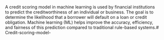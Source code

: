 A credit scoring model in machine learning is used by financial institutions to predict the creditworthiness of an individual or business. The goal is to determine the likelihood that a borrower will default on a loan or credit obligation. Machine learning (ML) helps improve the accuracy, efficiency, and fairness of this prediction compared to traditional rule-based systems.# Credit-scoring-model-
